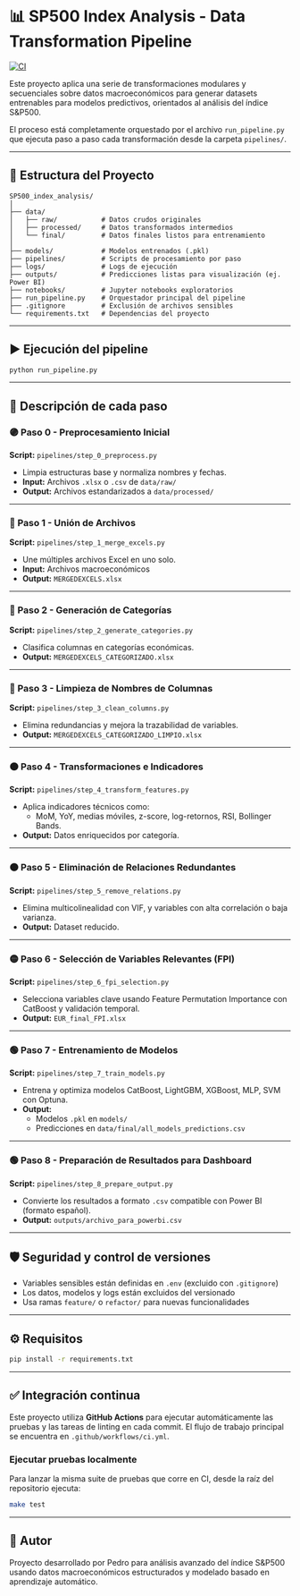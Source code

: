 # 📊 SP500 Index Analysis - Data Transformation Pipeline

[![CI](https://github.com/pspedro19/SP500_INDEX_Analisis/actions/workflows/ci.yml/badge.svg)](https://github.com/pspedro19/SP500_INDEX_Analisis/actions/workflows/ci.yml)

Este proyecto aplica una serie de transformaciones modulares y secuenciales sobre datos macroeconómicos para generar datasets entrenables para modelos predictivos, orientados al análisis del índice S&P500.

El proceso está completamente orquestado por el archivo `run_pipeline.py` que ejecuta paso a paso cada transformación desde la carpeta `pipelines/`.

---

## 📁 Estructura del Proyecto

```
SP500_index_analysis/
│
├── data/
│   ├── raw/           # Datos crudos originales
│   ├── processed/     # Datos transformados intermedios
│   └── final/         # Datos finales listos para entrenamiento
│
├── models/            # Modelos entrenados (.pkl)
├── pipelines/         # Scripts de procesamiento por paso
├── logs/              # Logs de ejecución
├── outputs/           # Predicciones listas para visualización (ej. Power BI)
├── notebooks/         # Jupyter notebooks exploratorios
├── run_pipeline.py    # Orquestador principal del pipeline
├── .gitignore         # Exclusión de archivos sensibles
└── requirements.txt   # Dependencias del proyecto
```

---

## ▶️ Ejecución del pipeline

```bash
python run_pipeline.py
```

---

## 🧩 Descripción de cada paso

### 🟣 Paso 0 - Preprocesamiento Inicial
**Script:** `pipelines/step_0_preprocess.py`  
- Limpia estructuras base y normaliza nombres y fechas.  
- **Input:** Archivos `.xlsx` o `.csv` de `data/raw/`  
- **Output:** Archivos estandarizados a `data/processed/`

---

### 🔵 Paso 1 - Unión de Archivos
**Script:** `pipelines/step_1_merge_excels.py`  
- Une múltiples archivos Excel en uno solo.  
- **Input:** Archivos macroeconómicos  
- **Output:** `MERGEDEXCELS.xlsx`

---

### 🔵 Paso 2 - Generación de Categorías
**Script:** `pipelines/step_2_generate_categories.py`  
- Clasifica columnas en categorías económicas.  
- **Output:** `MERGEDEXCELS_CATEGORIZADO.xlsx`

---

### 🔵 Paso 3 - Limpieza de Nombres de Columnas
**Script:** `pipelines/step_3_clean_columns.py`  
- Elimina redundancias y mejora la trazabilidad de variables.  
- **Output:** `MERGEDEXCELS_CATEGORIZADO_LIMPIO.xlsx`

---

### 🟠 Paso 4 - Transformaciones e Indicadores
**Script:** `pipelines/step_4_transform_features.py`  
- Aplica indicadores técnicos como:
  - MoM, YoY, medias móviles, z-score, log-retornos, RSI, Bollinger Bands.  
- **Output:** Datos enriquecidos por categoría.

---

### 🟠 Paso 5 - Eliminación de Relaciones Redundantes
**Script:** `pipelines/step_5_remove_relations.py`  
- Elimina multicolinealidad con VIF, y variables con alta correlación o baja varianza.  
- **Output:** Dataset reducido.

---

### 🟡 Paso 6 - Selección de Variables Relevantes (FPI)
**Script:** `pipelines/step_6_fpi_selection.py`  
- Selecciona variables clave usando Feature Permutation Importance con CatBoost y validación temporal.  
- **Output:** `EUR_final_FPI.xlsx`

---

### 🟢 Paso 7 - Entrenamiento de Modelos
**Script:** `pipelines/step_7_train_models.py`  
- Entrena y optimiza modelos CatBoost, LightGBM, XGBoost, MLP, SVM con Optuna.  
- **Output:**  
  - Modelos `.pkl` en `models/`  
  - Predicciones en `data/final/all_models_predictions.csv`

---

### 🟢 Paso 8 - Preparación de Resultados para Dashboard
**Script:** `pipelines/step_8_prepare_output.py`  
- Convierte los resultados a formato `.csv` compatible con Power BI (formato español).  
- **Output:** `outputs/archivo_para_powerbi.csv`

---

## 🛡️ Seguridad y control de versiones

- Variables sensibles están definidas en `.env` (excluido con `.gitignore`)
- Los datos, modelos y logs están excluidos del versionado
- Usa ramas `feature/` o `refactor/` para nuevas funcionalidades

---

## ⚙️ Requisitos

```bash
pip install -r requirements.txt
```

---

## ✅ Integración continua

Este proyecto utiliza **GitHub Actions** para ejecutar automáticamente las
pruebas y las tareas de linting en cada commit. El flujo de trabajo principal se
encuentra en `.github/workflows/ci.yml`.

### Ejecutar pruebas localmente

Para lanzar la misma suite de pruebas que corre en CI, desde la raíz del
repositorio ejecuta:

```bash
make test
```

---

## 🧠 Autor

Proyecto desarrollado por Pedro para análisis avanzado del índice S&P500 usando datos macroeconómicos estructurados y modelado basado en aprendizaje automático.

